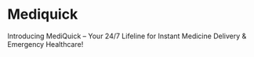 # Mediquick

 Introducing MediQuick – Your 24/7 Lifeline for Instant Medicine Delivery & Emergency Healthcare!
